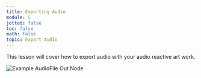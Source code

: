 ```yaml
---
title: Exporting Audio
module: 5
jotted: false
toc: false
math: false
topic: Export Audio
---
```


This lesson will cover how to export audio with your audio reactive art work. 

![Example AudioFile Out Node ](../imgs/audiofile_Out "AudioFile Out Node")
